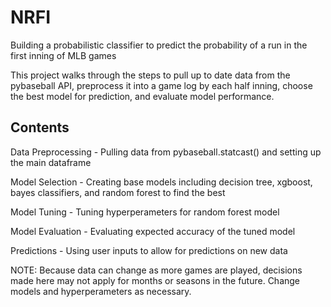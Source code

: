 # NRFI
Building a probabilistic classifier to predict the probability of a run in the first inning of MLB games

This project walks through the steps to pull up to date data from the pybaseball API, preprocess it into a game log by each half inning, choose the best model for prediction, and evaluate model performance. 

## Contents

Data Preprocessing - Pulling data from pybaseball.statcast() and setting up the main dataframe

Model Selection - Creating base models including decision tree, xgboost, bayes classifiers, and random forest to find the best

Model Tuning - Tuning hyperperameters for random forest model

Model Evaluation - Evaluating expected accuracy of the tuned model

Predictions - Using user inputs to allow for predictions on new data

NOTE: Because data can change as more games are played, decisions made here may not apply for months or seasons in the future. Change models and hyperperameters as necessary. 
